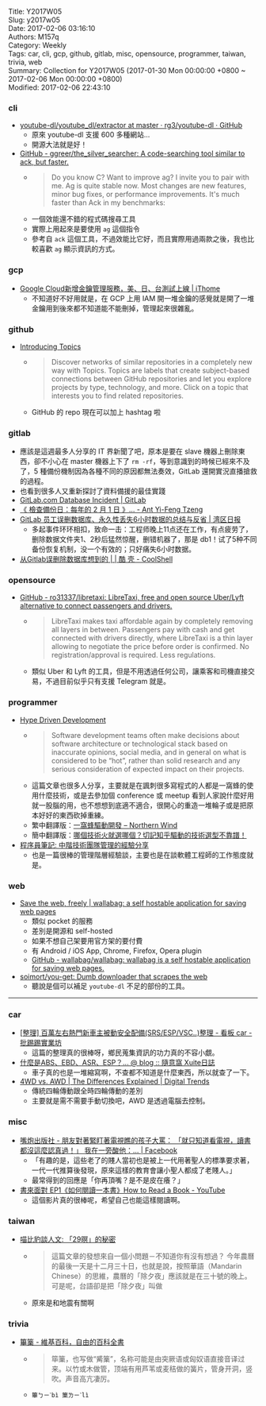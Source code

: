 Title: Y2017W05  
Slug: y2017w05  
Date: 2017-02-06 03:16:10  
Authors: M157q  
Category: Weekly  
Tags: car, cli, gcp, github, gitlab, misc, opensource, programmer, taiwan, trivia, web  
Summary: Collection for Y2017W05 (2017-01-30 Mon 00:00:00 +0800 ~ 2017-02-06 Mon 00:00:00 +0800)  
Modified: 2017-02-06 22:43:10  
  
  
  
### cli  
  
+ [youtube-dl/youtube_dl/extractor at master · rg3/youtube-dl · GitHub](https://github.com/rg3/youtube-dl/tree/master/youtube_dl/extractor)  
    + 原來 youtube-dl 支援 600 多種網站...  
    + 開源大法就是好！  
+ [GitHub - ggreer/the_silver_searcher: A code-searching tool similar to ack, but faster.](https://github.com/ggreer/the_silver_searcher)  
    + > Do you know C? Want to improve ag? I invite you to pair with me.  Ag is quite stable now. Most changes are new features, minor bug fixes, or performance improvements. It's much faster than Ack in my benchmarks:  
    + 一個效能還不錯的程式碼搜尋工具  
    + 實際上用起來是要使用 `ag` 這個指令  
    + 參考自 `ack` 這個工具，不過效能比它好，而且實際用過兩款之後，我也比較喜歡 `ag` 顯示資訊的方式。  
  
  
### gcp  
  
+ [Google Cloud新增金鑰管理服務，美、日、台測試上線 | iThome](http://www.ithome.com.tw/news/111133)  
    + 不知道好不好用就是，在 GCP 上用 IAM 開一堆金鑰的感覺就是開了一堆金鑰用到後來都不知道能不能刪掉，管理起來很雜亂。  
  
  
### github  
  
+ [Introducing Topics](https://github.com/blog/2309-introducing-topics)  
    + > Discover networks of similar repositories in a completely new way with Topics. Topics are labels that create subject-based connections between GitHub repositories and let you explore projects by type, technology, and more.  Click on a topic that interests you to find related repositories.  
    + GitHub 的 repo 現在可以加上 hashtag 啦  
  
  
### gitlab  
  
+ 應該是這週最多人分享的 IT 界新聞了吧，原本是要在 slave 機器上刪除東西，卻不小心在 master 機器上下了 `rm -rf`，等到意識到的時候已經來不及了，5 種備份機制因為各種不同的原因都無法奏效，GitLab 還開實況直播搶救的過程。  
+ 也看到很多人又重新探討了資料備援的最佳實踐  
+ [GitLab.com Database Incident | GitLab](https://about.gitlab.com/2017/02/01/gitlab-dot-com-database-incident/)  
+ [《 檢查備份日：每年的 2 月 1 日 》... - Ant Yi-Feng Tzeng](https://www.facebook.com/yftzeng.tw/posts/10206382658284710)  
+ [GitLab 员工误删数据库、永久性丢失6小时数据的总结与反省 | 湾区日报](https://wanqu.co/a/4622/2017-02-02-gitlab-com-database-incident.html)  
    + 多起事件环环相扣，致命一击：工程师晚上11点还在工作，有点疲劳了，删除数据文件夹1、2秒后猛然惊醒，删错机器了，那是 db1！试了5种不同备份恢复机制，没一个有效的；只好痛失6小时数据。  
+ [从Gitlab误删除数据库想到的 | | 酷 壳 - CoolShell](http://coolshell.cn/articles/17680.html)  
  
  
### opensource  
  
+ [GitHub - ro31337/libretaxi: LibreTaxi, free and open source Uber/Lyft alternative to connect passengers and drivers.](https://github.com/ro31337/libretaxi)  
    + > LibreTaxi makes taxi affordable again by completely removing all layers in between. Passengers pay with cash and get connected with drivers directly, where LibreTaxi is a thin layer allowing to negotiate the price before order is confirmed. No registration/approval is required. Less regulations.  
    + 類似 Uber 和 Lyft 的工具，但是不用透過任何公司，讓乘客和司機直接交易，不過目前似乎只有支援 Telegram 就是。  
  
  
### programmer  
  
+ [Hype Driven Development](https://blog.daftcode.pl/hype-driven-development-3469fc2e9b22)  
    + > Software development teams often make decisions about software architecture or technological stack based on inaccurate opinions, social media, and in general on what is considered to be “hot”, rather than solid research and any serious consideration of expected impact on their projects.  
    + 這篇文章也很多人分享，主要就是在諷刺很多寫程式的人都是一窩蜂的使用什麼技術，或是去參加個 conference 或 meetup 看到人家說什麼好用就一股腦的用，也不想想到底適不適合，很開心的重造一堆輪子或是把原本好好的東西砍掉重練。  
    + 繁中翻譯版：[一窩蜂驅動開發 – Northern Wind](https://blog.chunfuchao.com/?p=656&variant=zh-tw)  
    + 簡中翻譯版：[哪個技術火就選哪個？切記知乎驅動的技術選型不靠譜！](http://mp.weixin.qq.com/s/zHM9zgug_DpHv5KpR5zf3Q)  
+ [程序員筆記: 中階技術團隊管理的經驗分享](http://ascii-iicsa.blogspot.com/2017/02/blog-post.html)  
    + 也是一篇很棒的管理階層經驗談，主要也是在談軟體工程師的工作態度就是。  
  
  
### web  
  
+ [Save the web, freely | wallabag: a self hostable application for saving web pages](https://wallabag.org/en)  
    + 類似 pocket 的服務  
    + 差別是開源和 self-hosted  
    + 如果不想自己架要用官方架的要付費  
    + 有 Android / iOS App, Chrome, Firefox, Opera plugin  
    + [GitHub - wallabag/wallabag: wallabag is a self hostable application for saving web pages.](https://github.com/wallabag/wallabag)  
+ [soimort/you-get: Dumb downloader that scrapes the web](https://github.com/soimort/you-get)  
    + 聽說是個可以補足 `youtube-dl` 不足的部份的工具。  
  
  
---  
  
  
### car  
  
+ [[整理] 百萬左右熱門新車主被動安全配備(SRS/ESP/VSC..)整理 - 看板 car - 批踢踢實業坊](https://www.ptt.cc/bbs/car/M.1397029480.A.A28.html)  
    + 這篇的整理真的很棒呀，鄉民蒐集資訊的功力真的不容小覷。  
+ [什麼是ABS、EBD、ASR、ESP？... @ blog :: 隨意窩 Xuite日誌](http://blog.xuite.net/hong.shengcar/blog/64416181)  
    + 車子真的也是一堆縮寫啊，不查都不知道是什麼東西，所以就查了一下。  
+ [4WD vs. AWD | The Differences Explained | Digital Trends](http://www.digitaltrends.com/cars/whats-the-difference-between-four-wheel-drive-and-all-wheel-drive/)  
    + 傳統四輪傳動跟全時四輪傳動的差別  
    + 主要就是需不需要手動切換吧，AWD 是透過電腦去控制。  
  
  
### misc  
  
+ [嘴炮出版社 - 朋友對著緊盯著電視瞧的孩子大罵： 「就只知道看電視，讀書都沒這麼認真過！」 我在一旁酸他：... | Facebook](https://www.facebook.com/kaobegroup/posts/1359117310818592)  
    + 「有趣的是，這些老了的賤人當初也是被上一代用著聖人的標準要求著，一代一代推算後發現，原來這樣的教育會讓小聖人都成了老賤人。」  
    + 最常得到的回應是「你再頂嘴？是不是皮在癢？」  
+ [書來面對 EP1《如何閱讀一本書》How to Read a Book - YouTube](https://www.youtube.com/watch?v=zXsBSwJUDEo)  
    + 這個影片真的很棒呢，希望自己也能這樣閱讀啊。  
  
  
### taiwan  
  
+ [喵比豹談人文: 「29暝」的秘密](http://anthropologysediq.blogspot.tw/2014/02/29.html)  
    + > 這篇文章的發想來自一個小問題－不知道你有沒有想過？  今年農曆的最後一天是十二月三十日，也就是說，按照華語（Mandarin Chinese）的思維，農曆的「除夕夜」應該就是在三十號的晚上。可是呢，台語卻是把「除夕夜」叫做  
    + 原來是和地震有關啊  
  
  
### trivia  
  
+ [篳篥 - 維基百科，自由的百科全書](https://zh.wikipedia.org/wiki/%E7%AD%9A%E7%AF%A5)  
    + > 筚篥，也写做“觱篥”，名称可能是由突厥语或匈奴语直接音译过来。以竹或木做管，顶端有用芦苇或麦秸做的簧片，管身开洞，竖吹。声音高亢凄厉。  
    + `篳ㄅㄧˋbì 篥ㄌㄧˋlì`  
